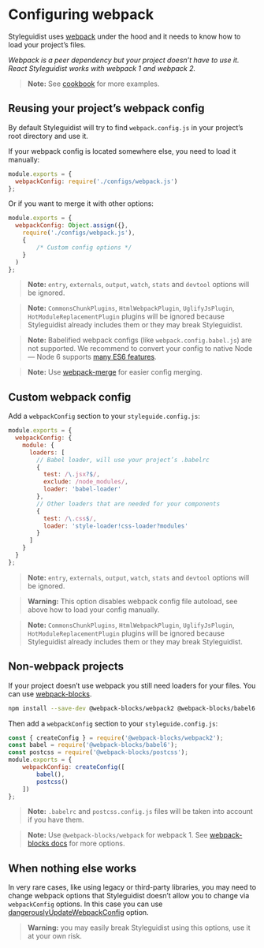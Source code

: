 # Configuring webpack

Styleguidist uses [webpack](https://webpack.js.org/) under the hood and it needs to know how to load your project’s files.

*Webpack is a peer dependency but your project doesn’t have to use it. React Styleguidist works with webpack 1 and webpack 2.*

> **Note:** See [cookbook](Cookbook.md) for more examples.

## Reusing your project’s webpack config

By default Styleguidist will try to find `webpack.config.js` in your project’s root directory and use it.

If your webpack config is located somewhere else, you need to load it manually:

```javascript
module.exports = {
  webpackConfig: require('./configs/webpack.js')
};
```

Or if you want to merge it with other options:

```javascript
module.exports = {
  webpackConfig: Object.assign({},
    require('./configs/webpack.js'),
    {
        /* Custom config options */
    }
  )
};
```

> **Note:** `entry`, `externals`, `output`, `watch`, `stats` and `devtool` options will be ignored.

> **Note:** `CommonsChunkPlugins`, `HtmlWebpackPlugin`, `UglifyJsPlugin`, `HotModuleReplacementPlugin` plugins will be ignored because Styleguidist already includes them or they may break Styleguidist.

> **Note:** Babelified webpack configs (like `webpack.config.babel.js`) are not supported. We recommend to convert your config to native Node — Node 6 supports [many ES6 features](http://node.green/). 

> **Note:** Use [webpack-merge](https://github.com/survivejs/webpack-merge) for easier config merging.

## Custom webpack config

Add a `webpackConfig` section to your `styleguide.config.js`:

```javascript
module.exports = {
  webpackConfig: {
    module: {
      loaders: [
        // Babel loader, will use your project’s .babelrc
        {
          test: /\.jsx?$/,
          exclude: /node_modules/,
          loader: 'babel-loader'
        },
        // Other loaders that are needed for your components
        {
          test: /\.css$/,
          loader: 'style-loader!css-loader?modules'
        }
      ]
    }
  }
};
```

> **Note:** `entry`, `externals`, `output`, `watch`, `stats` and `devtool` options will be ignored.

> **Warning:** This option disables webpack config file autoload, see above how to load your config manually.

> **Note:** `CommonsChunkPlugins`, `HtmlWebpackPlugin`, `UglifyJsPlugin`, `HotModuleReplacementPlugin` plugins will be ignored because Styleguidist already includes them or they may break Styleguidist.

## Non-webpack projects

If your project doesn’t use webpack you still need loaders for your files. You can use [webpack-blocks](https://github.com/andywer/webpack-blocks).

```bash
npm install --save-dev @webpack-blocks/webpack2 @webpack-blocks/babel6 @webpack-blocks/postcss
```

Then add a `webpackConfig` section to your `styleguide.config.js`:

```javascript
const { createConfig } = require('@webpack-blocks/webpack2');
const babel = require('@webpack-blocks/babel6');
const postcss = require('@webpack-blocks/postcss');
module.exports = {
	webpackConfig: createConfig([
		babel(),
		postcss()
	])
};
```

> **Note:** `.babelrc` and `postcss.config.js` files will be taken into account if you have them.

> **Note:** Use `@webpack-blocks/webpack` for webpack 1. See [webpack-blocks docs](https://github.com/andywer/webpack-blocks) for more options.

## When nothing else works

In very rare cases, like using legacy or third-party libraries, you may need to change webpack options that Styleguidist doesn’t allow you to change via `webpackConfig` options. In this case you can use [dangerouslyUpdateWebpackConfig](Configuration.md#dangerouslyupdatewebpackconfig) option.

> **Warning:** you may easily break Styleguidist using this options, use it at your own risk.
